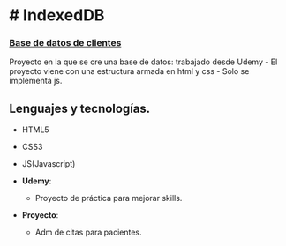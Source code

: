 # # IndexedDB

### [Base de datos de clientes](https://megagringa.github.io/IndexedDB/index.html)

Proyecto en la que se cre una base de datos: trabajado desde Udemy - El proyecto viene con una estructura armada en html y css - 
         Solo se implementa js. 


## Lenguajes y tecnologías.

- HTML5
- CSS3
- JS(Javascript)

- **Udemy**:
    - Proyecto de práctica para mejorar skills.
    
- **Proyecto**:
    - Adm de citas para pacientes.
